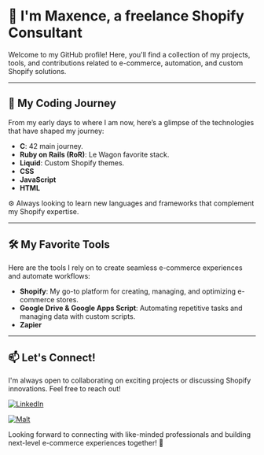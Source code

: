 # 👋 I'm Maxence, a freelance Shopify Consultant

Welcome to my GitHub profile! Here, you'll find a collection of my projects, tools, and contributions related to e-commerce, automation, and custom Shopify solutions.

---

## 🚀 **My Coding Journey**

From my early days to where I am now, here’s a glimpse of the technologies that have shaped my journey:

- **C**: 42 main journey.
- **Ruby on Rails (RoR)**: Le Wagon favorite stack.
- **Liquid**: Custom Shopify themes.
- **CSS**
- **JavaScript**
- **HTML**

⚙️ Always looking to learn new languages and frameworks that complement my Shopify expertise.

---

## 🛠️ **My Favorite Tools**

Here are the tools I rely on to create seamless e-commerce experiences and automate workflows:

- **Shopify**: My go-to platform for creating, managing, and optimizing e-commerce stores.
- **Google Drive & Google Apps Script**: Automating repetitive tasks and managing data with custom scripts.
- **Zapier**

---

## 📫 **Let's Connect!**

I'm always open to collaborating on exciting projects or discussing Shopify innovations. Feel free to reach out!

[![LinkedIn](https://img.shields.io/badge/LinkedIn-0077B5?style=for-the-badge&logo=linkedin&logoColor=white)](https://www.linkedin.com/in/maxencetarnaud/)

[![Malt](https://img.shields.io/badge/Malt-FF6347?style=for-the-badge&logo=malt&logoColor=white)]([https://www.malt.fr/](https://www.malt.fr/profile/maxencetarnaud))

Looking forward to connecting with like-minded professionals and building next-level e-commerce experiences together! 🚀


<!--
**max212118/max212118** is a ✨ _special_ ✨ repository because its `README.md` (this file) appears on your GitHub profile.

Here are some ideas to get you started:

- 🔭 I’m currently working on ...
- 🌱 I’m currently learning ...
- 👯 I’m looking to collaborate on ...
- 🤔 I’m looking for help with ...
- 💬 Ask me about ...
- 📫 How to reach me: ...
- 😄 Pronouns: ...
- ⚡ Fun fact: ...
-->
